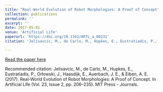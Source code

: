 ```yaml
---
title: "Real-World Evolution of Robot Morphologies: A Proof of Concept"
collection: publications
permalink: ''
excerpt: ''
date: 2017-05-01
venue: 'Artificial Life'
paperurl: 'https://doi.org/10.1162/ARTL_a_00231'
citation: 'Jelisavcic, M., de Carlo, M., Hupkes, E., Eustratiadis, P., Orłowski, J., Haasdijk, E., Auerbach, J. E., & Eiben, A. E. (2017). Real-World Evolution of Robot Morphologies: A Proof of Concept. In Artificial Life (Vol. 23, Issue 2, pp. 206–235). MIT Press - Journals.'

---
```


[Read the paper here](https://doi.org/10.1162/ARTL_a_00231)

Recommended citation: Jelisavcic, M., de Carlo, M., Hupkes, E., Eustratiadis, P., Orłowski, J., Haasdijk, E., Auerbach, J. E., & Eiben, A. E. (2017). Real-World Evolution of Robot Morphologies: A Proof of Concept. In Artificial Life (Vol. 23, Issue 2, pp. 206–235). MIT Press - Journals.
